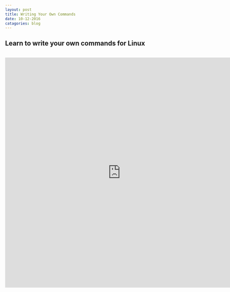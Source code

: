 ```yaml
---
layout: post
title: Writing Your Own Commands
date: 10-12-2016
catagories: blog
---
```

<h2>Learn to write your own commands for Linux</h2>
<br/>
<iframe width="750px" height="750px" src="http://program13.me/bash.mp4" frameborder="0px" allowfullscreen></iframe>
<br/>
<br/>
